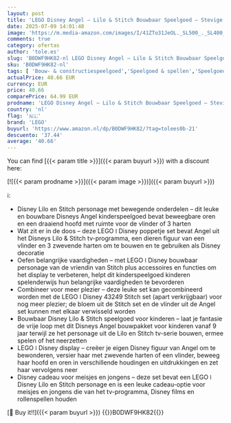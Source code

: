 ```yaml
---
layout: post
title: 'LEGO Disney Angel – Lilo & Stitch Bouwbaar Speelgoed – Stevige Figuur Met 3 Hartballonnen en Vlinder – Cadeau Voor Meisjes  Jongens en Fans Vanaf 9 Jaar – 43257'
date: 2025-07-09 14:01:48
image: 'https://m.media-amazon.com/images/I/41ZTo31JeOL._SL500_._SL400_.jpg'
comments: true
category: ofertas
author: 'tole.es'
slug: 'B0DWF9HK82-nl LEGO Disney Angel – Lilo & Stitch Bouwbaar Speelgoed –...'
sku: 'B0DWF9HK82-nl'
tags: [ 'Bouw- & constructiespeelgoed','Speelgoed & spellen','Speelgoedbouwsets','lego','🇳🇱', ]
actualPrice: 40.66 EUR
currency: EUR
price: 40.66
comparePrice: 64.99 EUR
prodname: 'LEGO Disney Angel – Lilo & Stitch Bouwbaar Speelgoed – Stevige Figuur Met 3 Hartballonnen en Vlinder – Cadeau Voor Meisjes  Jongens en Fans Vanaf 9 Jaar – 43257'
country: 'nl'
flag: '🇳🇱'
brand: 'LEGO'
buyurl: 'https://www.amazon.nl/dp/B0DWF9HK82/?tag=tolees0b-21'
descuento: '37.44'
average: '40.66'
---
```


You can find [{{< param title >}}]({{< param buyurl >}}) with a discount here:

[![{{< param prodname >}}]({{< param image >}})]({{< param buyurl >}})

ℹ️:

- Disney Lilo en Stitch personage met bewegende onderdelen – dit leuke en bouwbare Disneys Angel kinderspeelgoed bevat beweegbare oren en een draaiend hoofd met ruimte voor de vlinder of 3 harten
- Wat zit er in de doos – deze LEGO ǀ Disney poppetje set bevat Angel uit het Disneys Lilo & Stitch tv-programma, een dieren figuur van een vlinder en 3 zwevende harten om te bouwen en te gebruiken als Disney decoratie
- Oefen belangrijke vaardigheden – met LEGO ǀ Disney bouwbaar personage van de vriendin van Stitch plus accessoires en functies om het display te verbeteren, helpt dit kinderspeelgoed kinderen spelenderwijs hun belangrijke vaardigheden te bevorderen
- Combineer voor meer plezier – deze leuke set kan gecombineerd worden met de LEGO ǀ Disney 43249 Stitch set (apart verkrijgbaar) voor nog meer plezier; de bloem uit de Stitch set en de vlinder uit de Angel set kunnen met elkaar verwisseld worden
- Bouwbaar Disney Lilo & Stitch speelgoed voor kinderen – laat je fantasie de vrije loop met dit Disneys Angel bouwpakket voor kinderen vanaf 9 jaar terwijl ze het personage uit de Lilo en Stitch tv-serie bouwen, ermee spelen of het neerzetten
- LEGO ǀ Disney display – creëer je eigen Disney figuur van Angel om te bewonderen, versier haar met zwevende harten of een vlinder, beweeg haar hoofd en oren in verschillende houdingen en uitdrukkingen en zet haar vervolgens neer
- Disney cadeau voor meisjes en jongens – deze set bevat een LEGO ǀ Disney Lilo en Stitch personage en is een leuke cadeau-optie voor meisjes en jongens die van het tv-programma, Disney films en rollenspellen houden

[🛒 Buy it!!]({{< param buyurl >}})
{{<world>}}B0DWF9HK82{{</world>}}
